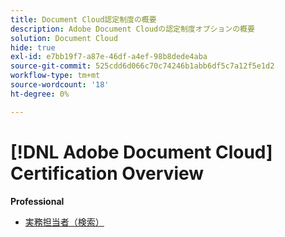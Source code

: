 ```yaml
---
title: Document Cloud認定制度の概要
description: Adobe Document Cloudの認定制度オプションの概要
solution: Document Cloud
hide: true
exl-id: e7bb19f7-a87e-46df-a4ef-98b8dede4aba
source-git-commit: 525cdd6d066c70c74246b1abb6df5c7a12f5e1d2
workflow-type: tm+mt
source-wordcount: '18'
ht-degree: 0%

---
```


# [!DNL Adobe Document Cloud] Certification Overview

**Professional**

* [ 実務担当者（検索） ](/help/certifications/adc/adc-p-business.md) <!--AD0-D106-->
